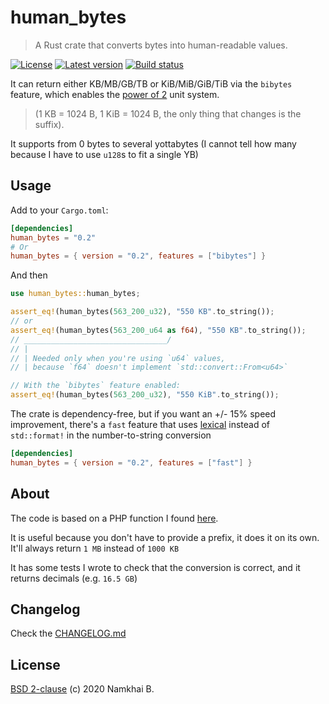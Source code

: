 # human_bytes

> A Rust crate that converts bytes into human-readable values.

[![License](https://img.shields.io/crates/l/human_bytes?style=flat-square)](https://gitlab.com/forkbomb9/human_bytes-rs/-/blob/master/LICENSE)
[![Latest version](https://img.shields.io/crates/v/human_bytes?style=flat-square)](https://crates.io/crates/human_bytes)
[![Build status](https://img.shields.io/gitlab/pipeline/forkbomb9/human_bytes-rs?style=flat-square)]()

It can return either KB/MB/GB/TB or KiB/MiB/GiB/TiB via the `bibytes` feature,
which enables the [power of 2](https://en.wikipedia.org/wiki/Byte#Units_based_on_powers_of_2) unit system.

> (1 KB = 1024 B, 1 KiB = 1024 B, the only thing that changes is the suffix).

It supports from 0 bytes to several yottabytes (I cannot tell how many because I have to use `u128`s
to fit a single YB)

## Usage

Add to your `Cargo.toml`:

```toml
[dependencies]
human_bytes = "0.2"
# Or
human_bytes = { version = "0.2", features = ["bibytes"] }
```

And then

```rust
use human_bytes::human_bytes;

assert_eq!(human_bytes(563_200_u32), "550 KB".to_string());
// or
assert_eq!(human_bytes(563_200_u64 as f64), "550 KB".to_string());
// ________________________________/
// |
// | Needed only when you're using `u64` values,
// | because `f64` doesn't implement `std::convert::From<u64>`

// With the `bibytes` feature enabled:
assert_eq!(human_bytes(563_200_u32), "550 KiB".to_string());
```

The crate is dependency-free, but if you want an +/- 15% speed improvement, there's a `fast` feature
that uses [lexical](https://github.com/Alexhuszagh/rust-lexical) instead of `std::format!`
in the number-to-string conversion

```toml
[dependencies]
human_bytes = { version = "0.2", features = ["fast"] }
```

## About
The code is based on a PHP function I found [here](https://math.stackexchange.com/questions/247444/explain-convertion-algorithm-from-bytes-to-kb-mb-gb).

It is useful because you don't have to provide a prefix, it does it on its own.
It'll always return `1 MB` instead of `1000 KB`

It has some tests I wrote to check that the conversion is correct, and it returns decimals (e.g. `16.5 GB`)

## Changelog
Check the [CHANGELOG.md](./CHANGELOG.md)

## License
[BSD 2-clause](./LICENSE) (c) 2020 Namkhai B.
